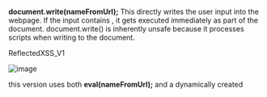 **document.write(nameFromUrl);**
This directly writes the user input into the webpage.
If the input contains <script>alert(1)</script>, it gets executed immediately as part of the document.
document.write() is inherently unsafe because it processes scripts when writing to the document.

ReflectedXSS_V1

![image](https://github.com/user-attachments/assets/6fdc721d-8830-402d-8380-be85ce7e4d2d)



this version uses both **eval(nameFromUrl);**
and a dynamically created <script> tag to execute any JavaScript passed via the name parameter in the URL. Test it with:

yourpage.html?name=alert(1)
ReflectedXSS_V2

![image](https://github.com/user-attachments/assets/18ef28ba-6e62-4a7a-9265-41ab8046addf)



**eval(userInput); Executes Any JS
Example: ?input=alert(1) will execute immediately.**
